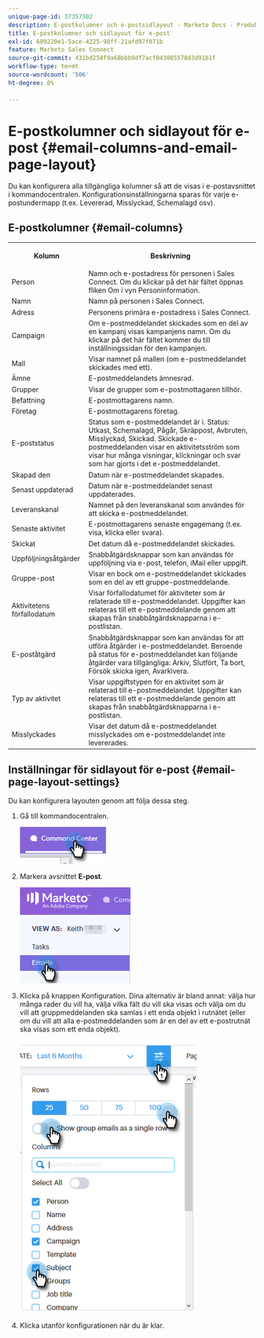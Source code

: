 ```yaml
---
unique-page-id: 37357302
description: E-postkolumner och e-postsidlayout - Marketo Docs - Produktdokumentation
title: E-postkolumner och sidlayout för e-post
exl-id: 689220e1-5ace-4225-98ff-21afd97f071b
feature: Marketo Sales Connect
source-git-commit: 431bd258f9a68bbb9df7acf043085578d3d91b1f
workflow-type: tm+mt
source-wordcount: '506'
ht-degree: 0%

---
```


# E-postkolumner och sidlayout för e-post {#email-columns-and-email-page-layout}

Du kan konfigurera alla tillgängliga kolumner så att de visas i e-postavsnittet i kommandocentralen. Konfigurationsinställningarna sparas för varje e-postundermapp (t.ex. Levererad, Misslyckad, Schemalagd osv).

## E-postkolumner {#email-columns}

<table> 
 <colgroup> 
  <col> 
  <col> 
 </colgroup> 
 <tbody> 
  <tr> 
   <th><p>Kolumn</p></th> 
   <th>Beskrivning</th> 
  </tr> 
  <tr> 
   <td>Person</td> 
   <td>Namn och e-postadress för personen i Sales Connect. Om du klickar på det här fältet öppnas fliken Om i vyn Personinformation.</td> 
  </tr> 
  <tr> 
   <td>Namn</td> 
   <td>Namn på personen i Sales Connect.</td> 
  </tr> 
  <tr> 
   <td>Adress</td> 
   <td>Personens primära e-postadress i Sales Connect.</td> 
  </tr> 
  <tr> 
   <td>Campaign</td> 
   <td>Om e-postmeddelandet skickades som en del av en kampanj visas kampanjens namn. Om du klickar på det här fältet kommer du till inställningssidan för den kampanjen.</td> 
  </tr> 
  <tr> 
   <td>Mall</td> 
   <td>Visar namnet på mallen (om e-postmeddelandet skickades med ett).</td> 
  </tr> 
  <tr> 
   <td colspan="1">Ämne</td> 
   <td colspan="1">E-postmeddelandets ämnesrad.</td> 
  </tr> 
  <tr> 
   <td colspan="1">Grupper</td> 
   <td colspan="1">Visar de grupper som e-postmottagaren tillhör.</td> 
  </tr> 
  <tr> 
   <td>Befattning</td> 
   <td>E-postmottagarens namn.</td> 
  </tr> 
  <tr> 
   <td>Företag</td> 
   <td>E-postmottagarens företag.</td> 
  </tr> 
  <tr> 
   <td>E-poststatus</td> 
   <td>Status som e-postmeddelandet är i. Status: Utkast, Schemalagd, Pågår, Skräppost, Avbruten, Misslyckad, Skickad. Skickade e-postmeddelanden visar en aktivitetsström som visar hur många visningar, klickningar och svar som har gjorts i det e-postmeddelandet.</td> 
  </tr> 
  <tr> 
   <td>Skapad den</td> 
   <td>Datum när e-postmeddelandet skapades.</td> 
  </tr> 
  <tr> 
   <td>Senast uppdaterad</td> 
   <td>Datum när e-postmeddelandet senast uppdaterades.</td> 
  </tr> 
  <tr> 
   <td>Leveranskanal</td> 
   <td>Namnet på den leveranskanal som användes för att skicka e-postmeddelandet.</td> 
  </tr> 
  <tr> 
   <td>Senaste aktivitet</td> 
   <td>E-postmottagarens senaste engagemang (t.ex. visa, klicka eller svara).</td> 
  </tr> 
  <tr> 
   <td>Skickat</td> 
   <td>Det datum då e-postmeddelandet skickades.</td> 
  </tr> 
  <tr> 
   <td>Uppföljningsåtgärder</td> 
   <td>Snabbåtgärdsknappar som kan användas för uppföljning via e-post, telefon, iMail eller uppgift.</td> 
  </tr> 
  <tr> 
   <td>Gruppe-post</td> 
   <td>Visar en bock om e-postmeddelandet skickades som en del av ett gruppe-postmeddelande.</td> 
  </tr> 
  <tr> 
   <td>Aktivitetens förfallodatum</td> 
   <td>Visar förfallodatumet för aktiviteter som är relaterade till e-postmeddelandet. Uppgifter kan relateras till ett e-postmeddelande genom att skapas från snabbåtgärdsknapparna i e-postlistan.</td> 
  </tr> 
  <tr> 
   <td>E-poståtgärd</td> 
   <td>Snabbåtgärdsknappar som kan användas för att utföra åtgärder i e-postmeddelandet. Beroende på status för e-postmeddelandet kan följande åtgärder vara tillgängliga: Arkiv, Slutfört, Ta bort, Försök skicka igen, Avarkivera.</td> 
  </tr> 
  <tr> 
   <td>Typ av aktivitet</td> 
   <td>Visar uppgiftstypen för en aktivitet som är relaterad till e-postmeddelandet. Uppgifter kan relateras till ett e-postmeddelande genom att skapas från snabbåtgärdsknapparna i e-postlistan.</td> 
  </tr> 
  <tr> 
   <td>Misslyckades</td> 
   <td>Visar det datum då e-postmeddelandet misslyckades om e-postmeddelandet inte levererades.</td> 
  </tr> 
 </tbody> 
</table>

## Inställningar för sidlayout för e-post {#email-page-layout-settings}

Du kan konfigurera layouten genom att följa dessa steg.

1. Gå till kommandocentralen.

   ![](assets/email-columns-and-email-grid-layout-1.png)

1. Markera avsnittet **E-post**.

   ![](assets/email-columns-and-email-grid-layout-2.png)

1. Klicka på knappen Konfiguration. Dina alternativ är bland annat: välja hur många rader du vill ha, välja vilka fält du vill ska visas och välja om du vill att gruppmeddelanden ska samlas i ett enda objekt i rutnätet (eller om du vill att alla e-postmeddelanden som är en del av ett e-postrutnät ska visas som ett enda objekt).

   ![](assets/email-columns-and-email-grid-layout-3.png)

1. Klicka utanför konfigurationen när du är klar.
